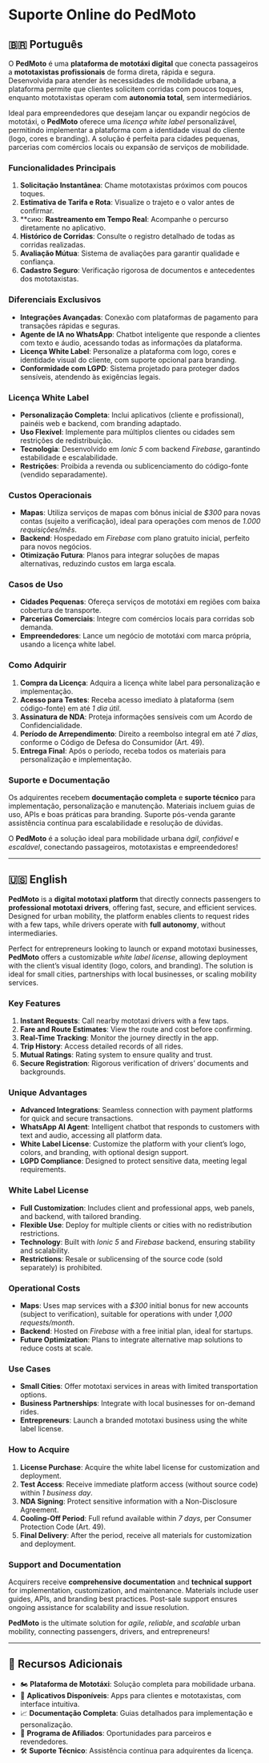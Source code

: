 # Suporte Online do PedMoto

## 🇧🇷 Português

O **PedMoto** é uma **plataforma de mototáxi digital** que conecta passageiros a **mototaxistas profissionais** de forma direta, rápida e segura. Desenvolvida para atender às necessidades de mobilidade urbana, a plataforma permite que clientes solicitem corridas com poucos toques, enquanto mototaxistas operam com **autonomia total**, sem intermediários. 

Ideal para empreendedores que desejam lançar ou expandir negócios de mototáxi, o **PedMoto** oferece uma *licença white label* personalizável, permitindo implementar a plataforma com a identidade visual do cliente (logo, cores e branding). A solução é perfeita para cidades pequenas, parcerias com comércios locais ou expansão de serviços de mobilidade.

### Funcionalidades Principais

1. **Solicitação Instantânea**: Chame mototaxistas próximos com poucos toques.
2. **Estimativa de Tarifa e Rota**: Visualize o trajeto e o valor antes de confirmar.
3. **сию: **Rastreamento em Tempo Real**: Acompanhe o percurso diretamente no aplicativo.
4. **Histórico de Corridas**: Consulte o registro detalhado de todas as corridas realizadas.
5. **Avaliação Mútua**: Sistema de avaliações para garantir qualidade e confiança.
6. **Cadastro Seguro**: Verificação rigorosa de documentos e antecedentes dos mototaxistas.

### Diferenciais Exclusivos

- **Integrações Avançadas**: Conexão com plataformas de pagamento para transações rápidas e seguras.
- **Agente de IA no WhatsApp**: Chatbot inteligente que responde a clientes com texto e áudio, acessando todas as informações da plataforma.
- **Licença White Label**: Personalize a plataforma com logo, cores e identidade visual do cliente, com suporte opcional para branding.
- **Conformidade com LGPD**: Sistema projetado para proteger dados sensíveis, atendendo às exigências legais.

### Licença White Label

- **Personalização Completa**: Inclui aplicativos (cliente e profissional), painéis web e backend, com branding adaptado.
- **Uso Flexível**: Implemente para múltiplos clientes ou cidades sem restrições de redistribuição.
- **Tecnologia**: Desenvolvido em *Ionic 5* com backend *Firebase*, garantindo estabilidade e escalabilidade.
- **Restrições**: Proibida a revenda ou sublicenciamento do código-fonte (vendido separadamente).

### Custos Operacionais

- **Mapas**: Utiliza serviços de mapas com bônus inicial de *$300* para novas contas (sujeito a verificação), ideal para operações com menos de *1.000 requisições/mês*.
- **Backend**: Hospedado em *Firebase* com plano gratuito inicial, perfeito para novos negócios.
- **Otimização Futura**: Planos para integrar soluções de mapas alternativas, reduzindo custos em larga escala.

### Casos de Uso

- **Cidades Pequenas**: Ofereça serviços de mototáxi em regiões com baixa cobertura de transporte.
- **Parcerias Comerciais**: Integre com comércios locais para corridas sob demanda.
- **Empreendedores**: Lance um negócio de mototáxi com marca própria, usando a licença white label.

### Como Adquirir

1. **Compra da Licença**: Adquira a licença white label para personalização e implementação.
2. **Acesso para Testes**: Receba acesso imediato à plataforma (sem código-fonte) em até *1 dia útil*.
3. **Assinatura de NDA**: Proteja informações sensíveis com um Acordo de Confidencialidade.
4. **Período de Arrependimento**: Direito a reembolso integral em até *7 dias*, conforme o Código de Defesa do Consumidor (Art. 49).
5. **Entrega Final**: Após o período, receba todos os materiais para personalização e implementação.

### Suporte e Documentação

Os adquirentes recebem **documentação completa** e **suporte técnico** para implementação, personalização e manutenção. Materiais incluem guias de uso, APIs e boas práticas para branding. Suporte pós-venda garante assistência contínua para escalabilidade e resolução de dúvidas.

O **PedMoto** é a solução ideal para mobilidade urbana *ágil*, *confiável* e *escalável*, conectando passageiros, mototaxistas e empreendedores!

---

## 🇺🇸 English

**PedMoto** is a **digital mototaxi platform** that directly connects passengers to **professional mototaxi drivers**, offering fast, secure, and efficient services. Designed for urban mobility, the platform enables clients to request rides with a few taps, while drivers operate with **full autonomy**, without intermediaries.

Perfect for entrepreneurs looking to launch or expand mototaxi businesses, **PedMoto** offers a customizable *white label license*, allowing deployment with the client’s visual identity (logo, colors, and branding). The solution is ideal for small cities, partnerships with local businesses, or scaling mobility services.

### Key Features

1. **Instant Requests**: Call nearby mototaxi drivers with a few taps.
2. **Fare and Route Estimates**: View the route and cost before confirming.
3. **Real-Time Tracking**: Monitor the journey directly in the app.
4. **Trip History**: Access detailed records of all rides.
5. **Mutual Ratings**: Rating system to ensure quality and trust.
6. **Secure Registration**: Rigorous verification of drivers’ documents and backgrounds.

### Unique Advantages

- **Advanced Integrations**: Seamless connection with payment platforms for quick and secure transactions.
- **WhatsApp AI Agent**: Intelligent chatbot that responds to customers with text and audio, accessing all platform data.
- **White Label License**: Customize the platform with your client’s logo, colors, and branding, with optional design support.
- **LGPD Compliance**: Designed to protect sensitive data, meeting legal requirements.

### White Label License

- **Full Customization**: Includes client and professional apps, web panels, and backend, with tailored branding.
- **Flexible Use**: Deploy for multiple clients or cities with no redistribution restrictions.
- **Technology**: Built with *Ionic 5* and *Firebase* backend, ensuring stability and scalability.
- **Restrictions**: Resale or sublicensing of the source code (sold separately) is prohibited.

### Operational Costs

- **Maps**: Uses map services with a *$300* initial bonus for new accounts (subject to verification), suitable for operations with under *1,000 requests/month*.
- **Backend**: Hosted on *Firebase* with a free initial plan, ideal for startups.
- **Future Optimization**: Plans to integrate alternative map solutions to reduce costs at scale.

### Use Cases

- **Small Cities**: Offer mototaxi services in areas with limited transportation options.
- **Business Partnerships**: Integrate with local businesses for on-demand rides.
- **Entrepreneurs**: Launch a branded mototaxi business using the white label license.

### How to Acquire

1. **License Purchase**: Acquire the white label license for customization and deployment.
2. **Test Access**: Receive immediate platform access (without source code) within *1 business day*.
3. **NDA Signing**: Protect sensitive information with a Non-Disclosure Agreement.
4. **Cooling-Off Period**: Full refund available within *7 days*, per Consumer Protection Code (Art. 49).
5. **Final Delivery**: After the period, receive all materials for customization and deployment.

### Support and Documentation

Acquirers receive **comprehensive documentation** and **technical support** for implementation, customization, and maintenance. Materials include user guides, APIs, and branding best practices. Post-sale support ensures ongoing assistance for scalability and issue resolution.

**PedMoto** is the ultimate solution for *agile*, *reliable*, and *scalable* urban mobility, connecting passengers, drivers, and entrepreneurs!

---

## 🚀 Recursos Adicionais

- 🏍️ **Plataforma de Mototáxi**: Solução completa para mobilidade urbana.
- 📲 **Aplicativos Disponíveis**: Apps para clientes e mototaxistas, com interface intuitiva.
- 📈 **Documentação Completa**: Guias detalhados para implementação e personalização.
- 🤝 **Programa de Afiliados**: Oportunidades para parceiros e revendedores.
- 🛠️ **Suporte Técnico**: Assistência contínua para adquirentes da licença.
